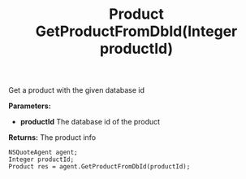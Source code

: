 ﻿---
uid: crmscript_ref_NSQuoteAgent_GetProductFromDbId
title: Product GetProductFromDbId(Integer productId)
intellisense: NSQuoteAgent.GetProductFromDbId
keywords: NSQuoteAgent, GetProductFromDbId
so.topic: reference
---

Get a product with the given database id

**Parameters:**
 - **productId** The database id of the product

**Returns:** The product info

```crmscript
NSQuoteAgent agent;
Integer productId;
Product res = agent.GetProductFromDbId(productId);
```

